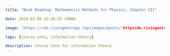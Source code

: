 ```yaml
---
title: "Book Reading: Mathematics Methods for Physics, Chapter III"

date: 2024-02-08 15:28:35 +0800

image: 'https://cdn.risingentropy.top/images/posts/'httpscdn.risingentropy.topimagesposts20240107172456.png'.png'

tags: [course note, information theory]

description: Course note for information theory
---
```

